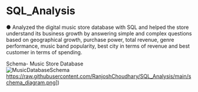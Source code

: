 # SQL_Analysis
●	Analyzed the digital music store database with SQL and helped the store understand its business growth by answering simple and complex questions based on geographical growth, purchase power, total revenue, genre performance, music band popularity, best city in terms of revenue and best customer in terms of spending.

Schema- Music Store Database  
![MusicDatabaseSchema]([https://raw.githubusercontent.com/RanjoshChoudhary/SQL_Analysis/main/schema_diagram.png)https://raw.githubusercontent.com/RanjoshChoudhary/SQL_Analysis/main/schema_diagram.png])
